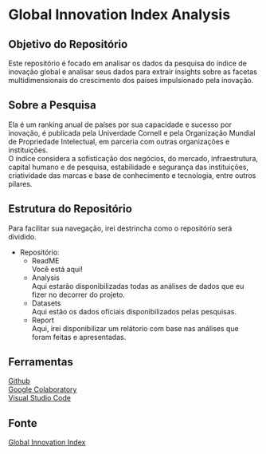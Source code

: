 # Global Innovation Index Analysis

## Objetivo do Repositório

Este repositório é focado em analisar os dados da pesquisa do índice de inovação global e analisar seus dados para extrair insights sobre as facetas multidimensionais do crescimento dos países impulsionado pela inovação.

## Sobre a Pesquisa

Ela é um ranking anual de países por sua capacidade e sucesso por inovação, é publicada pela Univerdade Cornell e pela Organização Mundial de Propriedade Intelectual, em parceria com outras organizações e instituições.  
O índice considera a sofisticação dos negócios, do mercado, infraestrutura, capital humano e de pesquisa, estabilidade e segurança das instituições, criatividade das marcas e base de conhecimento e tecnologia, entre outros pilares.

## Estrutura do Repositório

Para facilitar sua navegação, irei destrincha como o repositório será dividido.

- Repositório:
  - ReadME  
     Você está aqui!
  - Analysis  
     Aqui estarão disponibilizadas todas as análises de dados que eu fizer no decorrer do projeto.
  - Datasets  
     Aqui estão os dados oficiais disponibilizados pelas pesquisas.
  - Report  
     Aqui, irei disponibilizar um relátorio com base nas análises que foram feitas e apresentadas.

## Ferramentas

<a href = "https://github.com/sahtcarneiro/DataAnalytics-MartechAcademy"> Github </a>  
<a href = "https://colab.research.google.com/"> Google Colaboratory </a>  
<a href = "https://code.visualstudio.com/"> Visual Studio Code </a>

## Fonte

<a href="https://www.globalinnovationindex.org/Home"> Global Innovation Index </a>
